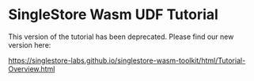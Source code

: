 # SingleStore Wasm UDF Tutorial

This version of the tutorial has been deprecated.  Please find our new version here:

https://singlestore-labs.github.io/singlestore-wasm-toolkit/html/Tutorial-Overview.html

